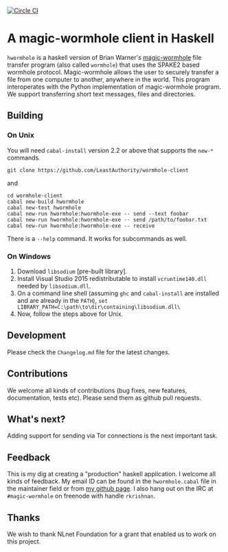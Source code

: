 [![Circle CI](https://circleci.com/gh/LeastAuthority/wormhole-client/tree/master.png?ghtoken=98e29d106176da58957f91ae408fb6499421be14)](https://circleci.com/gh/LeastAuthority/wormhole-client)

# A magic-wormhole client in Haskell

`hwormhole` is a haskell version of Brian Warner's [magic-wormhole][1] file
transfer program (also called `wormhole`) that uses the SPAKE2 based wormhole
protocol. Magic-wormhole allows the user to securely transfer a file from
one computer to another, anywhere in the world. This program interoperates
with the Python implementation of magic-wormhole program. We support transferring
short text messages, files and directories.

## Building

### On Unix

You will need `cabal-install` version 2.2 or above that supports the `new-*` commands.

`git clone https://github.com/LeastAuthority/wormhole-client`

and

```
cd wormhole-client
cabal new-build hwormhole
cabal new-test hwormhole
cabal new-run hwormhole:hwormhole-exe -- send --text foobar
cabal new-run hwormhole:hwormhole-exe -- send /path/to/foobar.txt
cabal new-run hwormhole:hwormhole-exe -- receive
```
There is a `--help` command. It works for subcommands as well.

### On Windows

1. Download `libsodium` [pre-built library].
2. Install Visual Studio 2015 redistributable to install `vcruntime140.dll` needed by `libsodium.dll`.
3. On a command line shell (assuming `ghc` and `cabal-install` are installed and are already in the `PATH`), `set LIBRARY_PATH=C:\path\to\dir\containing\libsodium.dll\`
4. Now, follow the steps above for Unix.

## Development

Please check the `Changelog.md` file for the latest changes.

## Contributions

We welcome all kinds of contributions (bug fixes, new features, documentation, tests etc). Please send them as github pull requests.

## What's next?

Adding support for sending via Tor connections is the next important task.

## Feedback

This is my dig at creating a "production" haskell application. I welcome all kinds
of feedback. My email ID can be found in the `hwormhole.cabal` file in the maintainer
field or from [my github page][3]. I also hang out on the IRC at `#magic-wormhole`
on freenode with handle `rkrishnan`.

[1]: https://github.com/warner/magic-wormhole
[2]: https://github.com/LeastAuthority/haskell-magic-wormhole
[3]: https://github.com/vu3rdd

## Thanks

We wish to thank NLnet Foundation for a grant that enabled us to work on this project.
